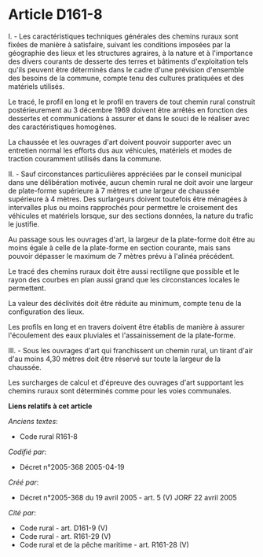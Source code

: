 # Article D161-8

I. - Les caractéristiques techniques générales des chemins ruraux sont fixées de manière à satisfaire, suivant les conditions
imposées par la géographie des lieux et les structures agraires, à la nature et à l'importance des divers courants de
desserte des terres et bâtiments d'exploitation tels qu'ils peuvent être déterminés dans le cadre d'une prévision d'ensemble
des besoins de la commune, compte tenu des cultures pratiquées et des matériels utilisés.

Le tracé, le profil en long et le profil en travers de tout chemin rural construit postérieurement au 3 décembre 1969 doivent
être arrêtés en fonction des dessertes et communications à assurer et dans le souci de le réaliser avec des caractéristiques
homogènes.

La chaussée et les ouvrages d'art doivent pouvoir supporter avec un entretien normal les efforts dus aux véhicules, matériels
et modes de traction couramment utilisés dans la commune.

II. - Sauf circonstances particulières appréciées par le conseil municipal dans une délibération motivée, aucun chemin rural
ne doit avoir une largeur de plate-forme supérieure à 7 mètres et une largeur de chaussée supérieure à 4 mètres. Des
surlargeurs doivent toutefois être ménagées à intervalles plus ou moins rapprochés pour permettre le croisement des véhicules
et matériels lorsque, sur des sections données, la nature du trafic le justifie.

Au passage sous les ouvrages d'art, la largeur de la plate-forme doit être au moins égale à celle de la plate-forme en
section courante, mais sans pouvoir dépasser le maximum de 7 mètres prévu à l'alinéa précédent.

Le tracé des chemins ruraux doit être aussi rectiligne que possible et le rayon des courbes en plan aussi grand que les
circonstances locales le permettent.

La valeur des déclivités doit être réduite au minimum, compte tenu de la configuration des lieux.

Les profils en long et en travers doivent être établis de manière à assurer l'écoulement des eaux pluviales et
l'assainissement de la plate-forme.

III. - Sous les ouvrages d'art qui franchissent un chemin rural, un tirant d'air d'au moins 4,30 mètres doit être réservé sur
toute la largeur de la chaussée.

Les surcharges de calcul et d'épreuve des ouvrages d'art supportant les chemins ruraux sont déterminés comme pour les voies
communales.

**Liens relatifs à cet article**

_Anciens textes_:

  - Code rural R161-8

_Codifié par_:

  - Décret n°2005-368 2005-04-19

_Créé par_:

  - Décret n°2005-368 du 19 avril 2005 - art. 5 (V) JORF 22 avril 2005

_Cité par_:

  - Code rural - art. D161-9 (V)
  - Code rural - art. R161-29 (V)
  - Code rural et de la pêche maritime - art. R161-28 (V)
